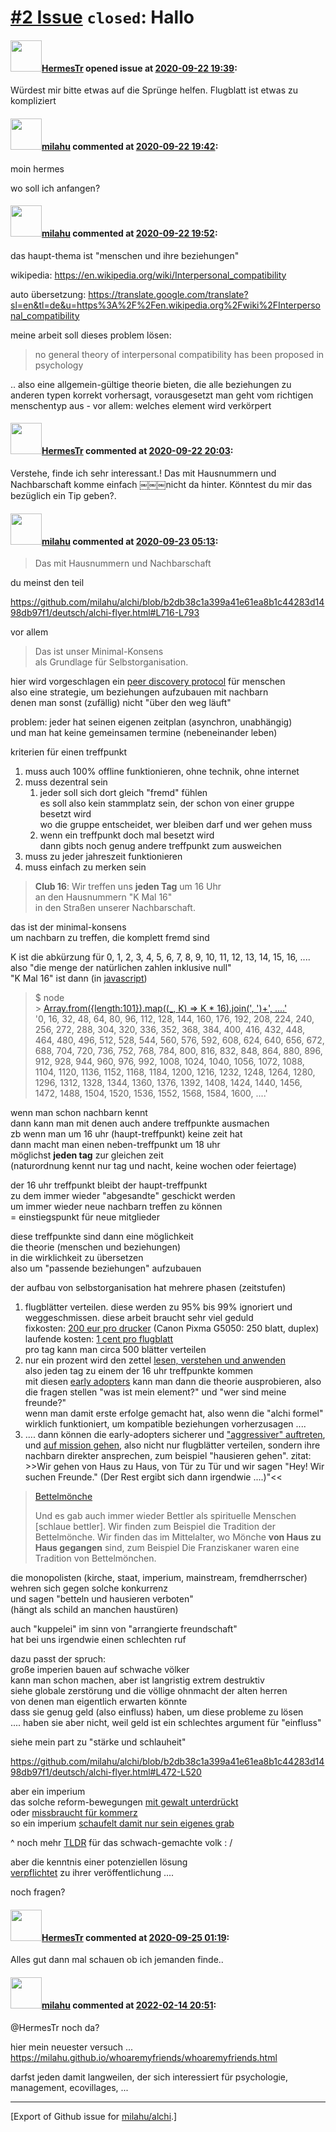 # [\#2 Issue](https://github.com/milahu/alchi/issues/2) `closed`: Hallo

#### <img src="https://private-avatars.githubusercontent.com/u/71729372?jwt=eyJhbGciOiJIUzI1NiIsInR5cCI6IkpXVCJ9.eyJpc3MiOiJnaXRodWIuY29tIiwiYXVkIjoicmF3LmdpdGh1YnVzZXJjb250ZW50LmNvbSIsImtleSI6ImtleTEiLCJleHAiOjE3MzQ2NTYxMDAsIm5iZiI6MTczNDY1NDkwMCwicGF0aCI6Ii91LzcxNzI5MzcyIn0.rZBGPyqTaPUaf92hkRgroxK3BNIC4Y3cO1mFM1SD7ZQ&v=4" width="50">[HermesTr](https://github.com/HermesTr) opened issue at [2020-09-22 19:39](https://github.com/milahu/alchi/issues/2):

Würdest mir bitte etwas auf die Sprünge helfen. Flugblatt ist etwas zu
kompliziert

#### <img src="https://private-avatars.githubusercontent.com/u/12958815?jwt=eyJhbGciOiJIUzI1NiIsInR5cCI6IkpXVCJ9.eyJpc3MiOiJnaXRodWIuY29tIiwiYXVkIjoicmF3LmdpdGh1YnVzZXJjb250ZW50LmNvbSIsImtleSI6ImtleTEiLCJleHAiOjE3MzQ2NTYyMjAsIm5iZiI6MTczNDY1NTAyMCwicGF0aCI6Ii91LzEyOTU4ODE1In0.gNRkYbc2s1ZZSqkuSJ21Iovc8EwSLN_Ll51J4GeGe20&v=4" width="50">[milahu](https://github.com/milahu) commented at [2020-09-22 19:42](https://github.com/milahu/alchi/issues/2#issuecomment-696939261):

moin hermes

wo soll ich anfangen?

#### <img src="https://private-avatars.githubusercontent.com/u/12958815?jwt=eyJhbGciOiJIUzI1NiIsInR5cCI6IkpXVCJ9.eyJpc3MiOiJnaXRodWIuY29tIiwiYXVkIjoicmF3LmdpdGh1YnVzZXJjb250ZW50LmNvbSIsImtleSI6ImtleTEiLCJleHAiOjE3MzQ2NTYyMjAsIm5iZiI6MTczNDY1NTAyMCwicGF0aCI6Ii91LzEyOTU4ODE1In0.gNRkYbc2s1ZZSqkuSJ21Iovc8EwSLN_Ll51J4GeGe20&v=4" width="50">[milahu](https://github.com/milahu) commented at [2020-09-22 19:52](https://github.com/milahu/alchi/issues/2#issuecomment-696943851):

das haupt-thema ist "menschen und ihre beziehungen"

wikipedia: <https://en.wikipedia.org/wiki/Interpersonal_compatibility>

auto übersetzung:
<https://translate.google.com/translate?sl=en&tl=de&u=https%3A%2F%2Fen.wikipedia.org%2Fwiki%2FInterpersonal_compatibility>

meine arbeit soll dieses problem lösen:

> no general theory of interpersonal compatibility has been proposed in
> psychology

.. also eine allgemein-gültige theorie bieten, die alle beziehungen zu
anderen typen korrekt vorhersagt, vorausgesetzt man geht vom richtigen
menschentyp aus - vor allem: welches element wird verkörpert

#### <img src="https://private-avatars.githubusercontent.com/u/71729372?jwt=eyJhbGciOiJIUzI1NiIsInR5cCI6IkpXVCJ9.eyJpc3MiOiJnaXRodWIuY29tIiwiYXVkIjoicmF3LmdpdGh1YnVzZXJjb250ZW50LmNvbSIsImtleSI6ImtleTEiLCJleHAiOjE3MzQ2NTYxMDAsIm5iZiI6MTczNDY1NDkwMCwicGF0aCI6Ii91LzcxNzI5MzcyIn0.rZBGPyqTaPUaf92hkRgroxK3BNIC4Y3cO1mFM1SD7ZQ&v=4" width="50">[HermesTr](https://github.com/HermesTr) commented at [2020-09-22 20:03](https://github.com/milahu/alchi/issues/2#issuecomment-696949142):

Verstehe, finde ich sehr interessant.! Das mit Hausnummern und
Nachbarschaft komme einfach ￼￼￼nicht da hinter. Könntest du mir das
bezüglich ein Tip geben?.

#### <img src="https://private-avatars.githubusercontent.com/u/12958815?jwt=eyJhbGciOiJIUzI1NiIsInR5cCI6IkpXVCJ9.eyJpc3MiOiJnaXRodWIuY29tIiwiYXVkIjoicmF3LmdpdGh1YnVzZXJjb250ZW50LmNvbSIsImtleSI6ImtleTEiLCJleHAiOjE3MzQ2NTYyMjAsIm5iZiI6MTczNDY1NTAyMCwicGF0aCI6Ii91LzEyOTU4ODE1In0.gNRkYbc2s1ZZSqkuSJ21Iovc8EwSLN_Ll51J4GeGe20&v=4" width="50">[milahu](https://github.com/milahu) commented at [2020-09-23 05:13](https://github.com/milahu/alchi/issues/2#issuecomment-697138386):

> Das mit Hausnummern und Nachbarschaft

du meinst den teil

<https://github.com/milahu/alchi/blob/b2db38c1a399a41e61ea8b1c44283d1498db97f1/deutsch/alchi-flyer.html#L716-L793>

vor allem

> Das ist unser Minimal-Konsens  
> als Grundlage für Selbstorganisation.

hier wird vorgeschlagen ein [peer discovery
protocol](https://en.wikipedia.org/wiki/Local_Peer_Discovery) für
menschen  
also eine strategie, um beziehungen aufzubauen mit nachbarn  
denen man sonst (zufällig) nicht "über den weg läuft"

problem: jeder hat seinen eigenen zeitplan (asynchron, unabhängig)  
und man hat keine gemeinsamen termine (nebeneinander leben)

kriterien für einen treffpunkt

1.  muss auch 100% offline funktionieren, ohne technik, ohne internet
2.  muss dezentral sein
    1.  jeder soll sich dort gleich "fremd" fühlen  
        es soll also kein stammplatz sein, der schon von einer gruppe
        besetzt wird  
        wo die gruppe entscheidet, wer bleiben darf und wer gehen muss
    2.  wenn ein treffpunkt doch mal besetzt wird  
        dann gibts noch genug andere treffpunkt zum ausweichen
3.  muss zu jeder jahreszeit funktionieren
4.  muss einfach zu merken sein

> **Club 16**: Wir treffen uns **jeden Tag** um 16 Uhr  
> an den Hausnummern "K Mal 16"  
> in den Straßen unserer Nachbarschaft.

das ist der minimal-konsens  
um nachbarn zu treffen, die komplett fremd sind

K ist die abkürzung für 0, 1, 2, 3, 4, 5, 6, 7, 8, 9, 10, 11, 12, 13,
14, 15, 16, ....  
also "die menge der natürlichen zahlen inklusive null"  
"K Mal 16" ist dann (in
[javascript](https://en.wikipedia.org/wiki/ECMAScript))

> $ node  
> &gt; [Array.from({length:101}).map((\_, K) =&gt; K \* 16).join(',
> ')+', ....'](https://repl.it/@milahu/alchi-k-mal-16)  
> '0, 16, 32, 48, 64, 80, 96, 112, 128, 144, 160, 176, 192, 208, 224,
> 240, 256, 272, 288, 304, 320, 336, 352, 368, 384, 400, 416, 432, 448,
> 464, 480, 496, 512, 528, 544, 560, 576, 592, 608, 624, 640, 656, 672,
> 688, 704, 720, 736, 752, 768, 784, 800, 816, 832, 848, 864, 880, 896,
> 912, 928, 944, 960, 976, 992, 1008, 1024, 1040, 1056, 1072, 1088,
> 1104, 1120, 1136, 1152, 1168, 1184, 1200, 1216, 1232, 1248, 1264,
> 1280, 1296, 1312, 1328, 1344, 1360, 1376, 1392, 1408, 1424, 1440,
> 1456, 1472, 1488, 1504, 1520, 1536, 1552, 1568, 1584, 1600, ....'

wenn man schon nachbarn kennt  
dann kann man mit denen auch andere treffpunkte ausmachen  
zb wenn man um 16 uhr (haupt-treffpunkt) keine zeit hat  
dann macht man einen neben-treffpunkt um 18 uhr  
möglichst **jeden tag** zur gleichen zeit  
(naturordnung kennt nur tag und nacht, keine wochen oder feiertage)

der 16 uhr treffpunkt bleibt der haupt-treffpunkt  
zu dem immer wieder "abgesandte" geschickt werden  
um immer wieder neue nachbarn treffen zu können  
= einstiegspunkt für neue mitglieder

diese treffpunkte sind dann eine möglichkeit  
die theorie (menschen und beziehungen)  
in die wirklichkeit zu übersetzen  
also um "passende beziehungen" aufzubauen

der aufbau von selbstorganisation hat mehrere phasen (zeitstufen)

1.  flugblätter verteilen. diese werden zu 95% bis 99% ignoriert und
    weggeschmissen. diese arbeit braucht sehr viel geduld  
    fixkosten: [200 eur pro
    drucker](https://geizhals.de/canon-pixma-g5050-3112c006-a2036002.html)
    (Canon Pixma G5050: 250 blatt, duplex)  
    laufende kosten: [1 cent pro
    flugblatt](https://www.druckkosten.de/kosten.php?f%5Btyp_fs%5D=F&f%5Btyp_fn%5D=D&f%5Btyp_te%5D=_T&f%5B_a%5D=aktuell&f%5B_f%5D=%25&doc=6&set%5Btpages%5D=20000)  
    pro tag kann man circa 500 blätter verteilen
2.  nur ein prozent wird den zettel [lesen, verstehen und
    anwenden](https://en.wikipedia.org/wiki/Read%E2%80%93eval%E2%80%93print_loop)  
    also jeden tag zu einem der 16 uhr treffpunkte kommen  
    mit diesen [early
    adopters](https://de.wikipedia.org/wiki/Early_Adopter) kann man dann
    die theorie ausprobieren, also die fragen stellen "was ist mein
    element?" und "wer sind meine freunde?"  
    wenn man damit erste erfolge gemacht hat, also wenn die "alchi
    formel" wirklich funktioniert, um kompatible beziehungen
    vorherzusagen ....
3.  .... dann können die early-adopters sicherer und ["aggressiver"
    auftreten](https://www.youtube.com/watch?v=CkY84-8R4BU), und [auf
    mission gehen](https://de.wikipedia.org/wiki/Missionar), also nicht
    nur flugblätter verteilen, sondern ihre nachbarn direkter
    ansprechen, zum beispiel "hausieren gehen". zitat: &gt;&gt;Wir gehen
    von Haus zu Haus, von Tür zu Tür und wir sagen "Hey! Wir suchen
    Freunde." (Der Rest ergibt sich dann irgendwie ....)"&lt;&lt;

> [Bettelmönche](https://wiki.yoga-vidya.de/Bettler#Bettelm.C3.B6nche)
>
> Und es gab auch immer wieder Bettler als spirituelle Menschen
> \[schlaue bettler\]. Wir finden zum Beispiel die Tradition der
> Bettelmönche. Wir finden das im Mittelalter, wo Mönche **von Haus zu
> Haus gegangen** sind, zum Beispiel Die Franziskaner waren eine
> Tradition von Bettelmönchen.

die monopolisten (kirche, staat, imperium, mainstream, fremdherrscher)  
wehren sich gegen solche konkurrenz  
und sagen "betteln und hausieren verboten"  
(hängt als schild an manchen haustüren)

auch "kuppelei" im sinn von "arrangierte freundschaft"  
hat bei uns irgendwie einen schlechten ruf

dazu passt der spruch:  
große imperien bauen auf schwache völker  
kann man schon machen, aber ist langristig extrem destruktiv  
siehe globale zerstörung und die völlige ohnmacht der alten herren  
von denen man eigentlich erwarten könnte  
dass sie genug geld (also einfluss) haben, um diese probleme zu lösen  
.... haben sie aber nicht, weil geld ist ein schlechtes argument für
"einfluss"

siehe mein part zu "stärke und schlauheit"

<https://github.com/milahu/alchi/blob/b2db38c1a399a41e61ea8b1c44283d1498db97f1/deutsch/alchi-flyer.html#L472-L520>

aber ein imperium  
das solche reform-bewegungen [mit gewalt
unterdrückt](https://de.wikipedia.org/wiki/Protestantismus)  
oder [missbraucht für kommerz](https://youtu.be/ykRIO0ovgH4?t=238)  
so ein imperium [schaufelt damit nur sein eigenes
grab](https://www.google.com/search?q=cartoon+sawing+the+branch+you+are+sitting+on&tbm=isch)

^ noch mehr
[TLDR](https://www.urbandictionary.com/define.php?term=tl%3Bdr) für das
schwach-gemachte volk : /

aber die kenntnis einer potenziellen lösung  
[verpflichtet](https://de.wikipedia.org/wiki/Berufung_(Religion)) zu
ihrer veröffentlichung ....

noch fragen?

#### <img src="https://private-avatars.githubusercontent.com/u/71729372?jwt=eyJhbGciOiJIUzI1NiIsInR5cCI6IkpXVCJ9.eyJpc3MiOiJnaXRodWIuY29tIiwiYXVkIjoicmF3LmdpdGh1YnVzZXJjb250ZW50LmNvbSIsImtleSI6ImtleTEiLCJleHAiOjE3MzQ2NTYxMDAsIm5iZiI6MTczNDY1NDkwMCwicGF0aCI6Ii91LzcxNzI5MzcyIn0.rZBGPyqTaPUaf92hkRgroxK3BNIC4Y3cO1mFM1SD7ZQ&v=4" width="50">[HermesTr](https://github.com/HermesTr) commented at [2020-09-25 01:19](https://github.com/milahu/alchi/issues/2#issuecomment-698668480):

Alles gut dann mal schauen ob ich jemanden finde..

#### <img src="https://private-avatars.githubusercontent.com/u/12958815?jwt=eyJhbGciOiJIUzI1NiIsInR5cCI6IkpXVCJ9.eyJpc3MiOiJnaXRodWIuY29tIiwiYXVkIjoicmF3LmdpdGh1YnVzZXJjb250ZW50LmNvbSIsImtleSI6ImtleTEiLCJleHAiOjE3MzQ2NTYyMjAsIm5iZiI6MTczNDY1NTAyMCwicGF0aCI6Ii91LzEyOTU4ODE1In0.gNRkYbc2s1ZZSqkuSJ21Iovc8EwSLN_Ll51J4GeGe20&v=4" width="50">[milahu](https://github.com/milahu) commented at [2022-02-14 20:51](https://github.com/milahu/alchi/issues/2#issuecomment-1039544572):

@HermesTr noch da?

hier mein neuester versuch ...
<https://milahu.github.io/whoaremyfriends/whoaremyfriends.html>

darfst jeden damit langweilen, der sich interessiert für psychologie,
management, ecovillages, ...

------------------------------------------------------------------------

\[Export of Github issue for
[milahu/alchi](https://github.com/milahu/alchi).\]
